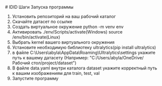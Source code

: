 #   I D I D 
 
 Шаги Запуска программы
1. Установить репозиторий на ваш рабочий каталог
2. Скачайте датасет по ссылке 
3. Создать виртуальное окружение python -m venv env
4. Активировать ./env/Scripts/activate(Windows) source /env/bin/activate(Linux)
5. Выбрать kernel вашего виртуального окружения
6. Установите необходимую библиотеку ultralytics(pip install ultralytics)
7. в файле C:\Users\abyla\AppData\Roaming\Ultralytics\settings укажите путь к вашему датасету (Например: "C:/Users/abyla/OneDrive/Рабочий стол/project/dataset")
8. В файле data.yaml внутри каталога dataset укажите корректный путь к вашим изображениям для train, test, val
9. Запустите программу 

